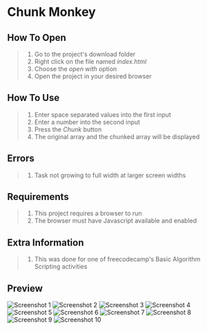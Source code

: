 # Chunk Monkey

## How To Open
> 1. Go to the project's download folder
> 2. Right click on the file named _index.html_
> 3. Choose the _open with_ option
> 4. Open the project in your desired browser

## How To Use
> 1. Enter space separated values into the first input
> 2. Enter a number into the second input
> 3. Press the _Chunk_ button
> 4. The original array and the chunked array will be displayed

## Errors
> 1. Task not growing to full width at larger screen widths

## Requirements
> 1. This project requires a browser to run
> 2. The browser must have Javascript available and enabled

## Extra Information
> 1. This was done for one of freecodecamp's Basic Algorithm Scripting activities

## Preview
![Screenshot 1](./img/screenshot1.png)
![Screenshot 2](./img/screenshot2.png)
![Screenshot 3](./img/screenshot3.png)
![Screenshot 4](./img/screenshot4.png)
![Screenshot 5](./img/screenshot5.png)
![Screenshot 6](./img/screenshot6.png)
![Screenshot 7](./img/screenshot7.png)
![Screenshot 8](./img/screenshot8.png)
![Screenshot 9](./img/screenshot9.png)
![Screenshot 10](./img/screenshot10.png)
